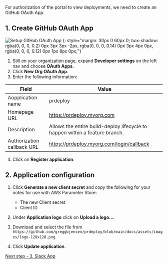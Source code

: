 For authorization of the portal to view deployments, we need to create an GitHub OAuth App.

## 1. Create GitHub OAuth App

![Setup GitHub OAuth App](/assets/images/screenshots/getting-started/github-oauth-app.png)
{: style="margin: 30px 0 60px 0; box-shadow: rgba(0, 0, 0, 0.2) 0px 3px 3px -2px, rgba(0, 0, 0, 0.14) 0px 3px 4px 0px, rgba(0, 0, 0, 0.12) 0px 1px 8px 0px;"}

1. Still on your organization page, expand **Developer settings** on the left nav and choose **OAuth Apps**.
2. Click **New Org OAuth App**.
3. Enter the following information:

| Field                      | Value                                                                       |
| -------------------------- | --------------------------------------------------------------------------- |
| Aopplication name          | prdeploy                                                                    |
| Homepage URL               | https://prdeploy.myorg.com                                                  |
| Description                | Allows the entire build-deploy lifecycle to happen within a feature branch. |
| Authorization callback URL | https://prdeploy.myorg.com/login/callback                                   |

4. Click on **Register application**.

## 2. Application configuration

1. Click **Generate a new client secret** and copy the following for your notes for use with AWS Parameter Store:
    * The new Client secret
    * Client ID

2. Under **Application logo** click on **Upload a logo...**.
3. Download and select the file from `https://github.com/greggbjensen/prdeploy/blob/main/docs/assets/images/logo-128x128.png`.
4. Click **Update application**.

[Next step - 3. Slack App](./3-slack-app.md)
